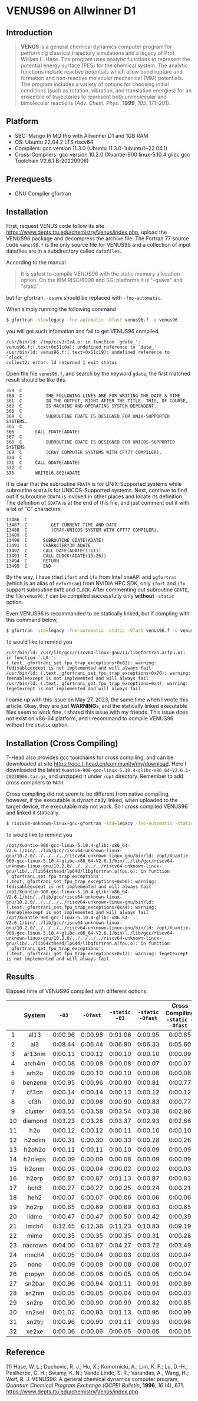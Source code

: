 # VENUS96 on Allwinner D1

## Introduction

> **VENUS** is a general chemical dynamics computer program for performing classical trajectory simulations and a legacy of Prof. William L. Hase. The program uses analytic functions to represent the potential energy surface (PES) for the chemical system. The analytic functions include reactive potentials which allow bond rupture and formation and non-reactive molecular mechanical (MM) potentials. The program includes a variety of options for choosing initial conditions (such as rotation, vibration, and translation energies) for an ensemble of trajectories to represent both unimolecular and bimolecular reactions (_Adv. Chem. Phys._, **1999**, _105_, 171–201).

## Platform

- SBC: Mango Pi MQ Pro with Allwinner D1 and 1GB RAM
- OS: Ubuntu 22.04.2 LTS riscv64
- Compilers: gcc version 11.3.0 (Ubuntu 11.3.0-1ubuntu1~22.04.1)
- Cross-Compilers: gcc version 10.2.0 (Xuantie-900 linux-5.10.4 glibc gcc Toolchain V2.6.1 B-20220906)

## Prerequests

- GNU Compiler gfortran

## Installation

First, request VENUS code follow its site https://www.depts.ttu.edu/chemistry/Venus/index.php, upload the VENUS96 package and decompress the archive file. The Fortran 77 source code `venus96.f` is the only source file for VENUS96 and a collection of input datafiles are in a subdirectory called `datafiles`.

According to the manual

> It is safest to compile VENUS96 with the static memory allocation option. On the IBM RISC/6000 and SGI platforms it is "-qsave" and "static".

but for gfortran, `-qsave` should be replaced with `-fno-automatic`.

When simply running the following command

```sh
$ gfortran -std=legacy -fno-automatic -Ofast venus96.f -o venus96
```

you will get such infomation and fail to get VENUS96 compiled.

```
/usr/bin/ld: /tmp/ccv3rIvA.o: in function `gdate_':
venus96.f:(.text+0x51c0a): undefined reference to `date_'
/usr/bin/ld: venus96.f:(.text+0x51c19): undefined reference to `clock_'
collect2: error: ld returned 1 exit status
```

Open the file `venus96.f`, and search by the keyword `gdate`, the first matched result should be like this.

```fortran77
359  C
360  C         THE FOLLOWING LINES ARE FOR WRITING THE DATE & TIME
361  C         IN THE OUTPUT, RIGHT AFTER THE TITLE. THIS, OF COURSE,
362  C         IS MACHINE AND OPERATING SYSTEM DEPENDENT.
363  C
364  C         SUBROUTINE FDATE IS DESIGNED FOR UNIX-SUPPORTED SYSTEMS.
365  C
366        CALL FDATE(ADATE)
367  C
368  C         SUBROUTINE GDATE IS DESIGNED FOR UNICOS-SUPPORTED SYSTEMS
369  C         (CRAY COMPUTER SYSTEMS WITH CFT77 COMPILER).
370  C
371  C     CALL GDATE(ADATE)
372  C
373        WRITE(6,802)ADATE
```

It is clear that the subroutine `FDATA` is for UNIX-Supported systems while subroutine `GDATA` is for UNICOS-Supported systems. Next, continue to find out if subroutine `GDATA` is invoked in other places and locate its definition. The definition of `GDATA` is at the end of this file, and just comment out it with a lot of "C" characters.

```fortran77
13486  C
13487  C         GET CURRENT TIME AND DATE
13488  C         (CRAY-UNICOS SYSTEM WITH CFT77 COMPILER).
13489  C
13490  C      SUBROUTINE GDATE(ADATE)
13491  C      CHARACTER*30 ADATE
13492  C      CALL DATE(ADATE(1:11))
13493  C      CALL CLOCK(ADATE(15:26))
13494  C      RETURN
13495  C      END
```

By the way, I have tried `ifort` and `ifx` from Intel oneAPI and `pgfortran` (which is an alias of `nvfortran`) from NVIDIA HPC SDK, only `ifort` and `ifx` support subroutine `DATE` and `CLOCK`. After commenting out subroutine `GDATE`, the file `venus96.f` can be compiled successfully only **without** `-static` option.

Even VENUS96 is recommanded to be statically linked, but if compling with this command below,

```sh
$ gfortran -std=legacy -fno-automatic -static -Ofast venus96.f -o venus96
```

`ld` would like to remind you

```
/usr/bin/ld: /usr/lib/gcc/riscv64-linux-gnu/11/libgfortran.a(fpu.o): in function `.L0 ':
(.text._gfortrani_set_fpu_trap_exceptions+0x82): warning: fedisableexcept is not implemented and will always fail
/usr/bin/ld: (.text._gfortrani_set_fpu_trap_exceptions+0x70): warning: feenableexcept is not implemented and will always fail
/usr/bin/ld: (.text._gfortrani_get_fpu_trap_exceptions+0x4): warning: fegetexcept is not implemented and will always fail
```

I came up with this issue on May 27, 2023, the same time when I wrote this article. Okay, they are just **WARNING**s, and the statically linked executable files seem to work fine. I shared this issue with my friends. This issue does not exist on x86-64 platform, and I recommand to compile VENUS96 without the `static` option.

## Installation (Cross Compiling)

T-Head also provides gcc toolchains for cross compiling, and can be downloaded at site https://occ.t-head.cn/community/my/download. Here I downloaded the latest `Xuantie-900-gcc-linux-5.10.4-glibc-x86_64-V2.6.1-20220906.tar.gz`, and unzipped it under `/opt` directory. Remember to add cross compilers to `PATH`.

Cross compiling did not seem to be different from native compiling, however, if the executable is dynamically linked, when uploaded to the target device, the executable may not work. So I cross compiled VENUS96 and linked it statically.

```sh
$ riscv64-unknown-linux-gnu-gfortran -std=legacy -fno-automatic -static -Ofast venus96.f -o venus96.rv64.static
```

`ld` would like to remind you

```
/opt/Xuantie-900-gcc-linux-5.10.4-glibc-x86_64-V2.6.1/bin/../lib/gcc/riscv64-unknown-linux-gnu/10.2.0/../../../../riscv64-unknown-linux-gnu/bin/ld: /opt/Xuantie-900-gcc-linux-5.10.4-glibc-x86_64-V2.6.1/bin/../lib/gcc/riscv64-unknown-linux-gnu/10.2.0/../../../../riscv64-unknown-linux-gnu/lib/../lib64xthead/lp64d/libgfortran.a(fpu.o): in function `_gfortrani_set_fpu_trap_exceptions':(.text._gfortrani_set_fpu_trap_exceptions+0xb6): warning: fedisableexcept is not implemented and will always fail
/opt/Xuantie-900-gcc-linux-5.10.4-glibc-x86_64-V2.6.1/bin/../lib/gcc/riscv64-unknown-linux-gnu/10.2.0/../../../../riscv64-unknown-linux-gnu/bin/ld: (.text._gfortrani_set_fpu_trap_exceptions+0xa4): warning: feenableexcept is not implemented and will always fail
/opt/Xuantie-900-gcc-linux-5.10.4-glibc-x86_64-V2.6.1/bin/../lib/gcc/riscv64-unknown-linux-gnu/10.2.0/../../../../riscv64-unknown-linux-gnu/bin/ld: /opt/Xuantie-900-gcc-linux-5.10.4-glibc-x86_64-V2.6.1/bin/../lib/gcc/riscv64-unknown-linux-gnu/10.2.0/../../../../riscv64-unknown-linux-gnu/lib/../lib64xthead/lp64d/libgfortran.a(fpu.o): in function `_gfortrani_get_fpu_trap_exceptions':(.text._gfortrani_get_fpu_trap_exceptions+0x12): warning: fegetexcept is not implemented and will always fail
```

## Results

Elapsed time of VENUS96 compiled with different options.

|     | System  |  `-O3`  | `-Ofast` | `-static -O3` | `-static -Ofast` | Cross Compiling `-static -Ofast` |
|:---:|:-------:|:-------:|:--------:|:-------------:|:----------------:|:--------------------------------:|
|  1  |  al13   | 0:00.96 | 0:00.98  |    0:01.06    |     0:00.95      |             0:00.85              |
|  2  |   al3   | 0:08.44 | 0:06.44  |    0:06.90    |     0:06.33      |             0:05.60              |
|  3  | ar13nm  | 0:00.13 | 0:00.12  |    0:00.10    |     0:00.10      |             0:00.09              |
|  4  | arch4m  | 0:00.08 | 0:00.08  |    0:00.08    |     0:00.07      |             0:00.07              |
|  5  |  arh2o  | 0:00.09 | 0:00.10  |    0:00.10    |     0:00.08      |             0:00.08              |
|  6  | benzene | 0:00.95 | 0:00.96  |    0:00.90    |     0:00.81      |             0:00.77              |
|  7  |  cf3cn  | 0:00.14 | 0:00.14  |    0:00.13    |     0:00.12      |             0:00.12              |
|  8  |  cf3h   | 0:00.92 | 0:00.96  |    0:00.90    |     0:00.83      |             0:00.77              |
|  9  | cluster | 0:03.55 | 0:03.58  |    0:03.54    |     0:03.38      |             0:02.86              |
| 10  | diamond | 0:03.23 | 0:03.26  |    0:03.37    |     0:02.93      |             0:02.66              |
| 11  |   h2o   | 0:00.12 | 0:00.12  |    0:00.11    |     0:00.10      |             0:00.10              |
| 12  | h2odim  | 0:00.31 | 0:00.30  |    0:00.33    |     0:00.28      |             0:00.26              |
| 13  | h2oh2o  | 0:00.11 | 0:00.11  |    0:00.10    |     0:00.09      |             0:00.09              |
| 14  | h2oleps | 0:00.09 | 0:00.09  |    0:00.08    |     0:00.09      |             0:00.09              |
| 15  |  h2onm  | 0:00.03 | 0:00.04  |    0:00.02    |     0:00.02      |             0:00.03              |
| 16  |  h2orp  | 0:00.87 | 0:00.87  |    0:01.13    |     0:00.87      |             0:00.83              |
| 17  |  hch3   | 0:00.27 | 0:00.27  |    0:00.25    |     0:00.24      |             0:00.21              |
| 18  |  heh2   | 0:00.07 | 0:00.07  |    0:00.06    |     0:00.06      |             0:00.06              |
| 19  |  ho2rp  | 0:00.65 | 0:00.69  |    0:00.69    |     0:00.63      |             0:00.65              |
| 20  |  lidme  | 0:00.47 | 0:00.47  |    0:00.50    |     0:00.42      |             0:00.39              |
| 21  |  lmch4  | 0:12.45 | 0:12.36  |    0:11.23    |     0:10.83      |             0:09.19              |
| 22  |  mimo   | 0:00.35 | 0:00.35  |    0:00.35    |     0:00.31      |             0:00.28              |
| 23  | nacrown | 0:04.00 | 0:03.87  |    0:04.27    |     0:03.72      |             0:03.49              |
| 24  |  nmch4  | 0:00.05 | 0:00.04  |    0:00.03    |     0:00.03      |             0:00.04              |
| 25  |  nono   | 0:00.09 | 0:00.08  |    0:00.08    |     0:00.08      |             0:00.07              |
| 26  | propyn  | 0:00.06 | 0:00.06  |    0:00.05    |     0:00.05      |             0:00.04              |
| 27  | sn2bar  | 0:00.96 | 0:00.94  |    0:01.11    |     0:00.91      |             0:00.89              |
| 28  |  sn2nm  | 0:00.05 | 0:00.05  |    0:00.04    |     0:00.04      |             0:00.03              |
| 29  |  sn2rp  | 0:00.90 | 0:00.90  |    0:00.99    |     0:00.82      |             0:00.85              |
| 30  | sn2sel  | 0:01.02 | 0:00.93  |    0:01.13    |     0:00.95      |             0:00.99              |
| 31  | sn2trj  | 0:00.96 | 0:00.90  |    0:01.11    |     0:00.93      |             0:00.98              |
| 32  |  xe2xe  | 0:00.06 | 0:00.06  |    0:00.05    |     0:00.05      |             0:00.05              |

## Reference

(1) Hase, W. L.; Duchovic, R. J.; Hu, X.; Komornicki, A.; Lim, K. F.; Lu, D.-H.; Peslherbe, G. H.; Swamy, K. N.; Vande Linde, S. R.; Varandas, A., Wang, H.; Wolf, R. J. VENUS96: A general chemical dynamics computer program, _Quantum Chemical Program Exchange (QCPE) Bulletin_, **1996**, _16_ (4), 671. https://www.depts.ttu.edu/chemistry/Venus/index.php
